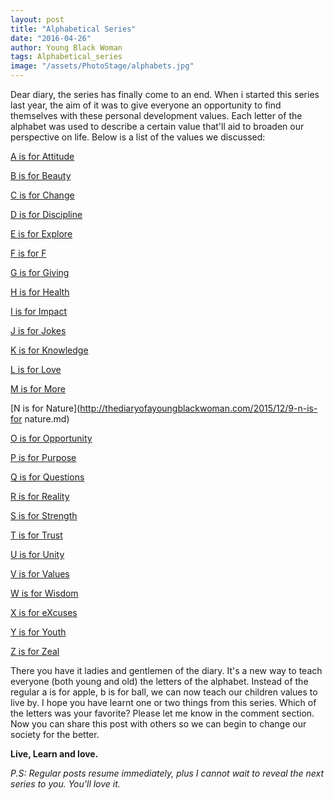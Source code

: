 ```yaml
---
layout: post
title: "Alphabetical Series"
date: "2016-04-26"
author: Young Black Woman
tags: Alphabetical_series
image: "/assets/PhotoStage/alphabets.jpg"
---
```


Dear diary, the series has finally come to an end. When i started this series last year, the aim of it was to give everyone an opportunity to find themselves with these personal development values. Each letter of the alphabet was used to describe a certain value that'll aid to broaden our perspective on life. Below is a list of the values we discussed:

[A is for Attitude](http://thediaryofayoungblackwoman.com/2015/06/08/a-is-for-attitude.html)

[B is for Beauty](http://thediaryofayoungblackwoman.com/2015/06/10-b-is-for-beauty.html)

[C is for Change](http://thediaryofayoungblackwoman.com/2015/06/28-c-is-for-change.html)

[D is for Discipline](http://thediaryofayoungblackwoman.com/2015/07/13-d-is-for-discipline.html)

[E is for Explore](http://thediaryofayoungblackwoman.com/2015/09/12-e-is-for-explore.html)

[F is for F](http://thediaryofayoungblackwoman.com/2015/09/21-f-is-for-f.md)

[G is for Giving](http://thediaryofayoungblackwoman.com/2015/10/12-g-is-for-giving.md)

[H is for Health](http://thediaryofayoungblackwoman.com/2015/10/15-h-is-for-health.md)

[I is for Impact](http://thediaryofayoungblackwoman.com/2015/11/15-I-is-for-impact.md)

[J is for Jokes](http://thediaryofayoungblackwoman.com/2015/11/20-j-is-for-jokes.md)

[K is for Knowledge](http://thediaryofayoungblackwoman.com/2015/11/23-k-is-for-knowledge.md)

[L is for Love](http://thediaryofayoungblackwoman.com/2015/11/25-L-is-for-love.md)

[M is for More](http://thediaryofayoungblackwoman.com/2015/12/8-m-is-for-more.md)

[N is for Nature](http://thediaryofayoungblackwoman.com/2015/12/9-n-is-for nature.md)

[O is for Opportunity](http://thediaryofayoungblackwoman.com/2015/12/10-o-is-for-opportunity.md)

[P is for Purpose](http://thediaryofayoungblackwoman.com/2015/12/11-P-is-for-puropse.md)

[Q is for Questions](http://thediaryofayoungblackwoman.com/2015/12/12-q-is-for-questions.md)

[R is for Reality](http://thediaryofayoungblackwoman.com/2015/12/13-r-is-for-reality.md)

[S is for Strength](http://thediaryofayoungblackwoman.com/2015/12/13-S-is-for-strength.md)

[T is for Trust](http://thediaryofayoungblackwoman.com/2015/12/16-t-is-for-trust.md)

[U is for Unity](http://thediaryofayoungblackwoman.com/2016/04/13-u-is-for-unity.md)

[V is for Values](http://thediaryofayoungblackwoman.com/2016/04/14-v-is-for-values.md)

[W is for Wisdom](http://thediaryofayoungblackwoman.com/2016/04/15-w-is-for-wisdom.md)

[X is for eXcuses](http://thediaryofayoungblackwoman.com/2016/04/24-x-is-for-excuses.md)

[Y is for Youth](http://thediaryofayoungblackwoman.com/2016/04/25-y-is-for-youth.md)

[Z is for Zeal](http://thediaryofayoungblackwoman.com/2016/04/26-z-is-for-zeal.md)

There you have it ladies and gentlemen of the diary. It's a new way to teach everyone (both young and old) the letters of the alphabet. Instead of the regular a is for apple, b is for ball, we can now teach our children values to live by. I hope you have learnt one or two things from this series. Which of the letters was your favorite? Please let me know in the comment section. Now you can share this post with others so we can begin to change our society for the better.

**Live, Learn and love.**


*P.S: Regular posts resume immediately, plus I cannot wait to reveal the next series to you. You'll love it.*
